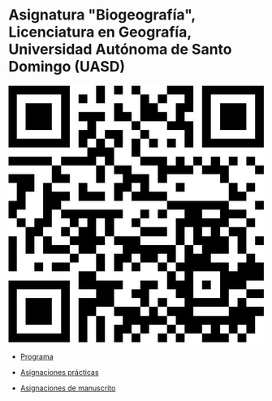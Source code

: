 # Asignatura "Biogeografía", Licenciatura en Geografía, Universidad Autónoma de Santo Domingo (UASD)

![](qr.jpg)

- [Programa](programa-biogeografia.pdf)

- [Asignaciones prácticas](https://github.com/biogeografia-202401/practicas)

- [Asignaciones de manuscrito](https://github.com/biogeografia-202401/manuscrito)

